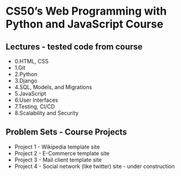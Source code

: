 # CS50’s Web Programming with Python and JavaScript Course
## Lectures - tested code from course

* 0.HTML, CSS
* 1.Git
* 2.Python
* 3.Django
* 4.SQL, Models, and Migrations
* 5.JavaScript
* 6.User Interfaces
* 7.Testing, CI/CD
* 8.Scalability and Security

## Problem Sets - Course Projects 
* Project 1 - Wikipedia template site 
* Project 2 - E-Commerce template site
* Project 3 - Mail client template site
* Project 4 - Social network (like twitter) site - under construction




